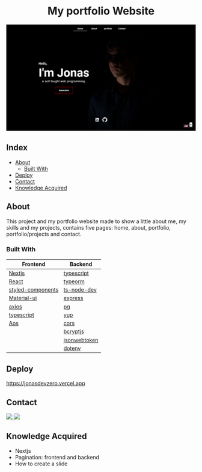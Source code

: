 <h1 align="center">My portfolio Website</h1>
<img src='https://github.com/jonasdevzero/Media-Hub/blob/master/projects/portfolio/home.PNG' alt='portfolio image' />

## Index
* [About](#about)
  * [Built With](#built-with)
* [Deploy](#deploy)
* [Contact](#contact)
* [Knowledge Acquired](#knowledge-acquired)

## About

This project and my portfolio website made to show a little about me, my skills and my projects, contains five pages:
home, about, portfolio, portfolio/projects and contact.

### Built With

|               Frontend                             |                   Backend                                  |
|----------------------------------------------------|------------------------------------------------------------|
|     [Nextjs](https://nextjs.org)                   | [typescript](https://www.typescriptlang.org/)               |
|     [React](https://reactjs.org/)                  | [typeorm](https://typeorm.io/#/)                           |
|[styled-components](https://styled-components.com/) | [ts-node-dev](https://www.npmjs.com/package/ts-node-dev)   |
| [Material-ui](https://material-ui.com/)            | [express](https://expressjs.com)                           |
|   [axios](https://github.com/axios/axios)          | [pg](https://www.npmjs.com/package/pg)                     | 
| [typescript](https://www.typescriptlang.org/)      | [yup](https://www.npmjs.com/package/yup)                   |
| [Aos](https://www.npmjs.com/package/aos)           | [cors](https://www.npmjs.com/package/cors)                 |
|                                                    | [bcryptjs](https://www.npmjs.com/package/bcryptjs)         |
|                                                    | [jsonwebtoken](https://www.npmjs.com/package/jsonwebtoken) |
|                                                    | [dotenv](https://www.npmjs.com/package/dotenv)             |                                                   

## Deploy

https://jonasdevzero.vercel.app

## Contact

<a target="_blank" href="https://www.linkedin.com/in/jonasdevzero">
 <img src="https://img.shields.io/badge/linkedin-%230077B5.svg?&style=for-the-badge&logo=linkedin&logoColor=white" />
</a>
<a target="_blank" href="mailto:jonasdevzero@gmail.com">
 <img src="https://img.shields.io/badge/gmail-D14836?&style=for-the-badge&logo=gmail&logoColor=white" />
</a>

## Knowledge Acquired
- Nextjs
- Pagination: frontend and backend
- How to create a slide
